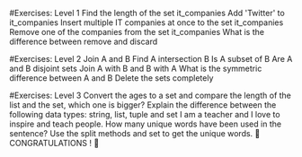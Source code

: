 #Exercises: Level 1
Find the length of the set it_companies
Add 'Twitter' to it_companies
Insert multiple IT companies at once to the set it_companies
Remove one of the companies from the set it_companies
What is the difference between remove and discard

#Exercises: Level 2
Join A and B
Find A intersection B
Is A subset of B
Are A and B disjoint sets
Join A with B and B with A
What is the symmetric difference between A and B
Delete the sets completely

#Exercises: Level 3
Convert the ages to a set and compare the length of the list and the set, which one is bigger?
Explain the difference between the following data types: string, list, tuple and set
I am a teacher and I love to inspire and teach people. How many unique words have been used in the sentence? Use the split methods and set to get the unique words.
🎉 CONGRATULATIONS ! 🎉
